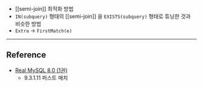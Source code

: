 - [[semi-join]] 최적화 방법
- `IN(subquery)` 형태의 [[semi-join]] 을 `EXISTS(subquery)` 형태로 튜닝한 것과 비슷한 방법
- `Extra` -> `FirstMatch(e)`

---
## Reference
 -  [Real MySQL 8.0 (1권)](https://product.kyobobook.co.kr/detail/S000001766482)
	- 9.3.1.11 퍼스트 매치